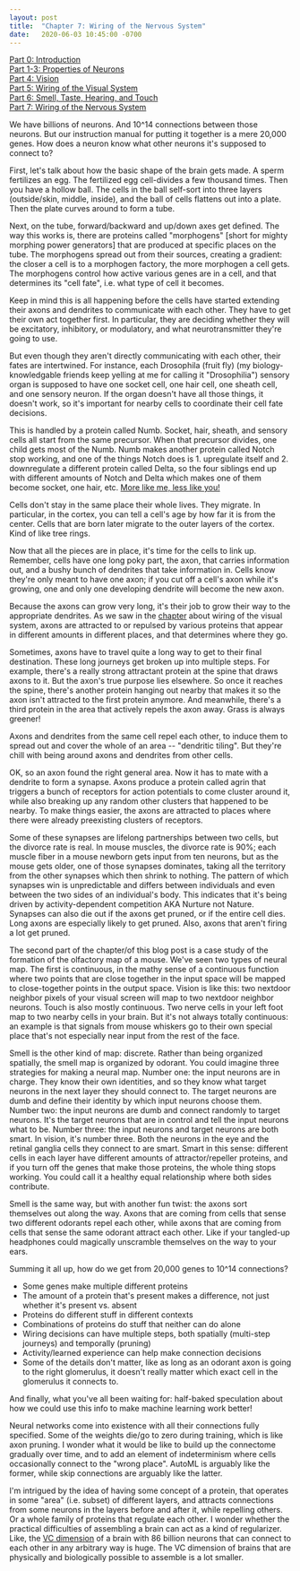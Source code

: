 ```yaml
---
layout: post
title:  "Chapter 7: Wiring of the Nervous System"
date:   2020-06-03 10:45:00 -0700
---
```


[Part 0: Introduction](https://zswitten.github.io/2019/08/04/neuroscience-neural-networks-0.html)  
[Part 1-3: Properties of Neurons](https://zswitten.github.io/2019/08/04/neuroscience-neural-networks-1-3.html)  
[Part 4: Vision](https://zswitten.github.io/2019/09/08/neuroscience-neural-networks-4.html)  
[Part 5: Wiring of the Visual System](https://zswitten.github.io/2019/10/07/neuroscience-neural-networks-5.html)  
[Part 6: Smell, Taste, Hearing, and Touch](https://zswitten.github.io/2019/11/13/neuroscience-neural-networks-6.html)  
[Part 7: Wiring of the Nervous System](https://zswitten.github.io/2020/06/03/neuroscience-neural-networks-7.html)

We have billions of neurons. And 10^14 connections between those neurons. But our instruction manual for putting it together is a mere 20,000 genes. How does a neuron know what other neurons it's supposed to connect to?

First, let's talk about how the basic shape of the brain gets made. A sperm fertilizes an egg. The fertilized egg cell-divides a few thousand times. Then you have a hollow ball. The cells in the ball self-sort into three layers (outside/skin, middle, inside), and the ball of cells flattens out into a plate. Then the plate curves around to form a tube.

Next, on the tube, forward/backward and up/down axes get defined. The way this works is, there are proteins called "morphogens" [short for mighty morphing power generators] that are produced at specific places on the tube. The morphogens spread out from their sources, creating a gradient: the closer a cell is to a morphogen factory, the more morphogen a cell gets. The morphogens control how active various genes are in a cell, and that determines its "cell fate", i.e. what type of cell it becomes.

Keep in mind this is all happening before the cells have started extending their axons and dendrites to communicate with each other. They have to get their own act together first. In particular, they are deciding whether they will be excitatory, inhibitory, or modulatory, and what neurotransmitter they're going to use.

But even though they aren't directly communicating with each other, their fates are intertwined. For instance, each Drosophila (fruit fly) (my biology-knowledgable friends keep yelling at me for calling it "Drosophilia") sensory organ is supposed to have one socket cell, one hair cell, one sheath cell, and one sensory neuron. If the organ doesn't have all those things, it doesn't work, so it's important for nearby cells to coordinate their cell fate decisions.

This is handled by a protein called Numb. Socket, hair, sheath, and sensory cells all start from the same precursor. When that precursor divides, one child gets most of the Numb. Numb makes another protein called Notch stop working, and one of the things Notch does is 1. upregulate itself and 2. downregulate a different protein called Delta, so the four siblings end up with different amounts of Notch and Delta which makes one of them become socket, one hair, etc. [More like me, less like you!](https://www.youtube.com/watch?v=kXYiU_JCYtU)

Cells don't stay in the same place their whole lives. They migrate. In particular, in the cortex, you can tell a cell's age by how far it is from the center. Cells that are born later migrate to the outer layers of the cortex. Kind of like tree rings.

Now that all the pieces are in place, it's time for the cells to link up. Remember, cells have one long poky part, the axon, that carries information out, and a bushy bunch of dendrites that take information in. Cells know they're only meant to have one axon; if you cut off a cell's axon while it's growing, one and only one developing dendrite will become the new axon.

Because the axons can grow very long, it's their job to grow their way to the appropriate dendrites. As we saw in the [chapter](https://zswitten.github.io/2019/10/07/neuroscience-neural-networks-5.html) about wiring of the visual system, axons are attracted to or repulsed by various proteins that appear in different amounts in different places, and that determines where they go.

Sometimes, axons have to travel quite a long way to get to their final destination. These long journeys get broken up into multiple steps. For example, there's a really strong attractant protein at the spine that draws axons to it. But the axon's true purpose lies elsewhere. So once it reaches the spine, there's another protein hanging out nearby that makes it so the axon isn't attracted to the first protein anymore. And meanwhile, there's a third protein in the area that actively repels the axon away. Grass is always greener!

Axons and dendrites from the same cell repel each other, to induce them to spread out and cover the whole of an area -- "dendritic tiling". But they're chill with being around axons and dendrites from other cells.

OK, so an axon found the right general area. Now it has to mate with a dendrite to form a synapse. Axons produce a protein called agrin that triggers a bunch of receptors for action potentials to come cluster around it, while also breaking up any random other clusters that happened to be nearby. To make things easier, the axons are attracted to places where there were already preexisting clusters of receptors.

Some of these synapses are lifelong partnerships between two cells, but the divorce rate is real. In mouse muscles, the divorce rate is 90%; each muscle fiber in a mouse newborn gets input from ten neurons, but as the mouse gets older, one of those synapses dominates, taking all the territory from the other synapses which then shrink to nothing. The pattern of which synapses win is unpredictable and differs between individuals and even between the two sides of an individual's body. This indicates that it's being driven by activity-dependent competition AKA Nurture not Nature. Synapses can also die out if the axons get pruned, or if the entire cell dies. Long axons are especially likely to get pruned. Also, axons that aren't firing a lot get pruned.

The second part of the chapter/of this blog post is a case study of the formation of the olfactory map of a mouse. We've seen two types of neural map. The first is continuous, in the mathy sense of a continuous function where two points that are close together in the input space will be mapped to close-together points in the output space. Vision is like this: two nextdoor neighbor pixels of your visual screen will map to two nextdoor neighbor neurons. Touch is also mostly continuous. Two nerve cells in your left foot map to two nearby cells in your brain. But it's not always totally continuous: an example is that signals from mouse whiskers go to their own special place that's not especially near input from the rest of the face.

Smell is the other kind of map: discrete. Rather than being organized spatially, the smell map is organized by odorant. You could imagine three strategies for making a neural map. Number one: the input neurons are in charge. They know their own identities, and so they know what target neurons in the next layer they should connect to. The target neurons are dumb and define their identity by which input neurons choose them. Number two: the input neurons are dumb and connect randomly to target neurons. It's the target neurons that are in control and tell the input neurons what to be. Number three: the input neurons and target neurons are both smart. In vision, it's number three. Both the neurons in the eye and the retinal ganglia cells they connect to are smart. Smart in this sense: different cells in each layer have different amounts of attractor/repeller proteins, and if you turn off the genes that make those proteins, the whole thing stops working. You could call it a healthy equal relationship where both sides contribute.

Smell is the same way, but with another fun twist: the axons sort themselves out along the way. Axons that are coming from cells that sense two different odorants repel each other, while axons that are coming from cells that sense the same odorant attract each other. Like if your tangled-up headphones could magically unscramble themselves on the way to your ears.

Summing it all up, how do we get from 20,000 genes to 10^14 connections?

- Some genes make multiple different proteins
- The amount of a protein that's present makes a difference, not just whether it's present vs. absent
- Proteins do different stuff in different contexts
- Combinations of proteins do stuff that neither can do alone
- Wiring decisions can have multiple steps, both spatially (multi-step journeys) and temporally (pruning)
- Activity/learned experience can help make connection decisions
- Some of the details don't matter, like as long as an odorant axon is going to the right glomerulus, it doesn't really matter which exact cell in the glomerulus it connects to.

And finally, what you've all been waiting for: half-baked speculation about how we could use this info to make machine learning work better!

Neural networks come into existence with all their connections fully specified. Some of the weights die/go to zero during training, which is like axon pruning. I wonder what it would be like to build up the connectome gradually over time, and to add an element of indeterminism where cells occasionally connect to the "wrong place". AutoML is arguably like the former, while skip connections are arguably like the latter.

I'm intrigued by the idea of having some concept of a protein, that operates in some "area" (i.e. subset) of different layers, and attracts connections from some neurons in the layers before and after it, while repelling others. Or a whole family of proteins that regulate each other. I wonder whether the practical difficulties of assembling a brain can act as a kind of regularizer. Like, the [VC dimension](https://en.wikipedia.org/wiki/Vapnik%E2%80%93Chervonenkis_dimension#VC_dimension_of_a_neural_network) of a brain with 86 billion neurons that can connect to each other in any arbitrary way is huge. The VC dimension of brains that are physically and biologically possible to assemble is a lot smaller.
